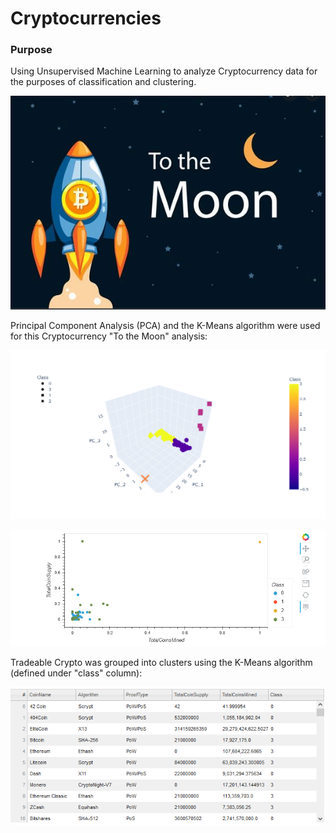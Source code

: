 # Cryptocurrencies
### Purpose
Using Unsupervised Machine Learning to analyze Cryptocurrency data for the purposes of classification and clustering.

![](https://github.com/JonathanBrown003/Cryptocurrencies/blob/4466774da308b0ed4015e48818adf325730440c6/Resources/to_the_moon.PNG)

Principal Component Analysis (PCA) and the K-Means algorithm were used for this Cryptocurrency "To the Moon" analysis:

![](https://github.com/JonathanBrown003/Cryptocurrencies/blob/b351fbe082fa03fbf7908c37ab714bc2ab7c9497/Resources/PCA_Visual.PNG)

![](https://github.com/JonathanBrown003/Cryptocurrencies/blob/b351fbe082fa03fbf7908c37ab714bc2ab7c9497/Resources/Scatter.PNG)

Tradeable Crypto was grouped into clusters using the K-Means algorithm (defined under "class" column):

![](https://github.com/JonathanBrown003/Cryptocurrencies/blob/b351fbe082fa03fbf7908c37ab714bc2ab7c9497/Resources/Tradeable.PNG)

